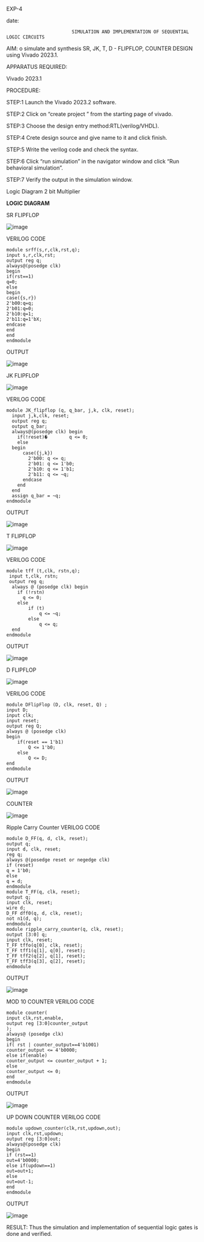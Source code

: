 EXP-4

date:

                            SIMULATION AND IMPLEMENTATION OF SEQUENTIAL LOGIC CIRCUITS

AIM: o simulate and synthesis SR, JK, T, D - FLIPFLOP, COUNTER DESIGN using Vivado 2023.1.


APPARATUS REQUIRED:

Vivado 2023.1



PROCEDURE:

STEP:1 Launch the Vivado 2023.2 software.

STEP:2 Click on “create project ” from the starting page of vivado.

STEP:3 Choose the design entry method:RTL(verilog/VHDL).

STEP:4 Crete design source and give name to it and click finish.

STEP:5 Write the verilog code and check the syntax.

STEP:6 Click “run simulation” in the navigator window and click “Run behavioral simulation”.

STEP:7 Verify the output in the simulation window.

Logic Diagram 2 bit Multiplier

**LOGIC DIAGRAM**

SR FLIPFLOP

![image](https://github.com/navaneethans/VLSI-LAB-EXP-4/assets/6987778/77fb7f38-5649-4778-a987-8468df9ea3c3)


VERILOG CODE
```
module srff(s,r,clk,rst,q);
input s,r,clk,rst;
output reg q;
always@(posedge clk)
begin
if(rst==1)
q=0;
else
begin
case({s,r})
2'b00:q=q;
2'b01:q=0;
2'b10:q=1;
2'b11:q=1'bX;
endcase
end
end
endmodule
```

OUTPUT 

![image](https://github.com/kristipatishivani/VLSI-LAB-EXP-4/assets/161432255/e224f622-d3ab-4581-a429-acdb15ce45eb)

JK FLIPFLOP

![image](https://github.com/kristipatishivani/VLSI-LAB-EXP-4/assets/161432255/9e051266-d88c-4d9e-9874-a911f751dfd1)

VERILOG CODE
```
module JK_flipflop (q, q_bar, j,k, clk, reset);
  input j,k,clk, reset;
  output reg q;
  output q_bar;
  always@(posedge clk) begin
    if(!reset)�        q <= 0;
    else 
  begin
      case({j,k})
        2'b00: q <= q;  
        2'b01: q <= 1'b0; 
        2'b10: q <= 1'b1;
        2'b11: q <= ~q; 
      endcase
    end
  end
  assign q_bar = ~q;
endmodule
```
OUTPUT

![image](https://github.com/kristipatishivani/VLSI-LAB-EXP-4/assets/161432255/9e3a5ce8-fc24-4896-8df5-6edb9857198a)

T FLIPFLOP

![image](https://github.com/kristipatishivani/VLSI-LAB-EXP-4/assets/161432255/3ac31959-9f10-49bb-825e-4624d75aff0f)

VERILOG CODE
```
module tff (t,clk, rstn,q);  
 input t,clk, rstn;
 output reg q;
  always @ (posedge clk) begin  
    if (!rstn)  
      q <= 0;  
    else  
        if (t)  
            q <= ~q;  
        else  
            q <= q;  
  end  
endmodule
```

OUTPUT

![image](https://github.com/kristipatishivani/VLSI-LAB-EXP-4/assets/161432255/cf276d7a-a8fa-4a2e-967e-5fa2c3e85d54)

D FLIPFLOP

![image](https://github.com/kristipatishivani/VLSI-LAB-EXP-4/assets/161432255/2a5769e6-36a7-4b61-bf8e-0e51a770b845)

VERILOG CODE
```
module DFlipFlop (D, clk, reset, Q) ;
input D;
input clk;
input reset; 
output reg Q; 
always @ (posedge clk)
begin
    if(reset == 1'b1)
        Q <= 1'b0;
    else
        Q <= D;
end
endmodule
```
OUTPUT

![image](https://github.com/kristipatishivani/VLSI-LAB-EXP-4/assets/161432255/184f283a-764c-47db-b75c-2b3e956cb0c3)

COUNTER

![image](https://github.com/kristipatishivani/VLSI-LAB-EXP-4/assets/161432255/62f68304-d070-4148-81b5-093db4fcc512)

Ripple Carry Counter
VERILOG CODE
```
module D_FF(q, d, clk, reset);
output q;
input d, clk, reset;
reg q;
always @(posedge reset or negedge clk)
if (reset)
q = 1'b0;
else
q = d;
endmodule
module T_FF(q, clk, reset);
output q;
input clk, reset;
wire d;
D_FF dff0(q, d, clk, reset);
not n1(d, q); 
endmodule
module ripple_carry_counter(q, clk, reset);
output [3:0] q;
input clk, reset;
T_FF tffo(q[0], clk, reset);
T_FF tff1(q[1], q[0], reset);
T_FF tff2(q[2], q[1], reset);
T_FF tff3(q[3], q[2], reset);
endmodule
```
OUTPUT

![image](https://github.com/kristipatishivani/VLSI-LAB-EXP-4/assets/161432255/304a3841-997a-444a-8abd-a90ddb2bc018)

MOD 10 COUNTER
VERILOG CODE
```
module counter(
input clk,rst,enable,
output reg [3:0]counter_output
);
always@ (posedge clk)
begin 
if( rst | counter_output==4'b1001)
counter_output <= 4'b0000;
else if(enable)
counter_output <= counter_output + 1;
else
counter_output <= 0;
end
endmodule
```
OUTPUT

![image](https://github.com/kristipatishivani/VLSI-LAB-EXP-4/assets/161432255/8ad2b8ea-9d29-422c-bb60-0f1204e35c2a)

UP DOWN COUNTER
VERILOG CODE
```
module updown_counter(clk,rst,updown,out);
input clk,rst,updown;
output reg [3:0]out;
always@(posedge clk)
begin
if (rst==1)
out=4'b0000;
else if(updown==1)
out=out+1;
else
out=out-1;
end
endmodule
```
OUTPUT

![image](https://github.com/kristipatishivani/VLSI-LAB-EXP-4/assets/161432255/db732c1d-6b6f-4ed6-8757-c29fad38fe78)


RESULT:
       Thus the simulation and implementation of sequential logic gates is done and verified.









   

